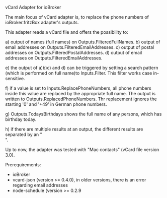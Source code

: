 vCard Adapter for ioBroker

The main focus of vCard adapter is, to replace the phone numbers of ioBroker.fritzBox adapter's outputs.

This adapter reads a vCard file and offers the possibility to:

a) output of names (full names) on Outputs.FilteredFullNames. 
b) output of email addresses on Outputs.FilteredEmailAddresses. 
c) output of postal addresses on Outputs.FilteredPostalAddresses.
d) output of email addresses on Outputs.FilteredEmailAddresses.

e) the output of a)b)c) and d) can be triggered by setting a search pattern (which is performed on full name)to Inputs.Filter.
 This filter works case in-sensitive.
 
f) if a value is set to Inputs.ReplacePhoneNumbers, all phone numbers inside this value are replaced by the appropriate full name. 
The output is written to Outputs.ReplacedPhoneNumbers. Thr replacement ignores the starting '0' and '+49' in German phone numbers.

g) Outputs.TodaysBirthdays shows the full name of any persons, which has birthday today.

h) if there are multiple results at an output, the different results are separated by an "<br>".


Up to now, the adapter was tested with "Mac contacts" (vCard file version 3.0).

Prerequirements:
- ioBroker
- vcard-json (version >= 0.4.0), in older versions, there is an error regarding email addresses
- node-schedule (version >= 0.2.9